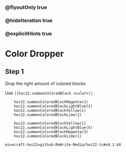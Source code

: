### @flyoutOnly true
### @hideIteration true
### @explicitHints true


# Color Dropper

## Step 1
Drop the right amount of colored blocks

Use ``||hoc22.summonColoredBlock <color>||``

```ghost
    hoc22.summonColoredBlockMagenta(1)
    hoc22.summonColoredBlockLightBlue(1)
    hoc22.summonColoredBlockYellow(1)
    hoc22.summonColoredBlockLime(1) 
```
```template
    hoc22.summonColoredBlockYellow(1)
    hoc22.summonColoredBlockLightBlue(5)
    hoc22.summonColoredBlockMagenta(3)
    hoc22.summonColoredBlockLime(1)          
```
```package
minecraft-hoc22=github:ReWrite-Media/hoc22-ts#v0.2.68
```